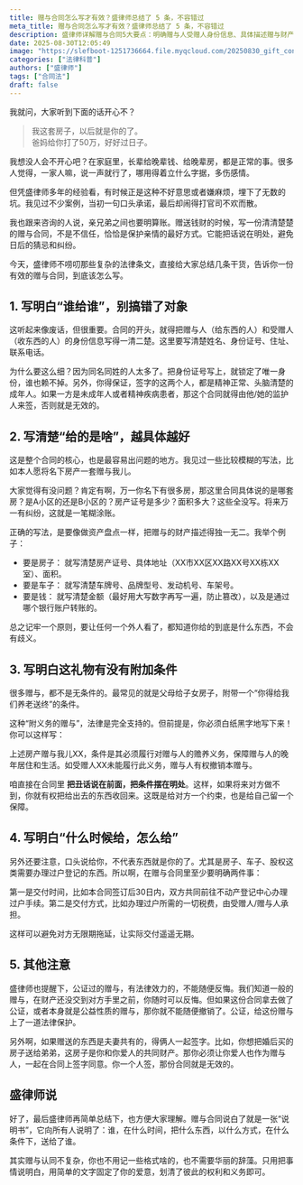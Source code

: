 ```yaml
---
title: 赠与合同怎么写才有效？盛律师总结了 5 条，不容错过
meta_title: 赠与合同怎么写才有效？盛律师总结了 5 条，不容错过
description: 盛律师详解赠与合同5大要点：明确赠与人受赠人身份信息、具体描述赠与财产、写明附加条件、约定交付时间和方式、注意公证和夫妻共有财产。文章揭示口头承诺的法律风险，教你如何写一份有效的赠与合同。特别强调房产、车辆、股权等需要过户登记的财产赠与要点，以及附义务赠与的撤销权。适合有赠与需求的家庭、创业者、法律从业者学习参考，避免亲情纠纷，保护合法权益。
date: 2025-08-30T12:05:49
image: "https://slefboot-1251736664.file.myqcloud.com/20250830_gift_contract.webp"
categories: ["法律科普"]
authors: ["盛律师"]
tags: ["合同法"]
draft: false
---
```


我就问，大家听到下面的话开心不？

> 我这套房子，以后就是你的了。  
> 爸妈给你打了50万，好好过日子。

我想没人会不开心吧？在家庭里，长辈给晚辈钱、给晚辈房，都是正常的事。很多人觉得，一家人嘛，说一声就行了，哪用得着立什么字据，多伤感情。

但凭盛律师多年的经验看，有时候正是这种不好意思或者嫌麻烦，埋下了无数的坑。我见过不少案例，当初一句口头承诺，最后却闹得打官司不欢而散。

我也跟来咨询的人说，亲兄弟之间也要明算账。赠送钱财的时候，写一份清清楚楚的赠与合同，不是不信任，恰恰是保护亲情的最好方式。它能把话说在明处，避免日后的猜忌和纠纷。

今天，盛律师不唠叨那些复杂的法律条文，直接给大家总结几条干货，告诉你一份有效的赠与合同，到底该怎么写。

## 1. 写明白“谁给谁”，别搞错了对象

这听起来像废话，但很重要。合同的开头，就得把赠与人（给东西的人）和受赠人（收东西的人）的身份信息写得一清二楚。这里要写清楚姓名、身份证号、住址、联系电话。

为什么要这么细？因为同名同姓的人太多了。把身份证号写上，就锁定了唯一身份，谁也赖不掉。另外，你得保证，签字的这两个人，都是精神正常、头脑清楚的成年人。如果一方是未成年人或者精神疾病患者，那这个合同就得由他/她的监护人来签，否则就是无效的。

## 2. 写清楚“给的是啥”，越具体越好

这是整个合同的核心，也是最容易出问题的地方。我见过一些比较模糊的写法，比如本人愿将名下房产一套赠与我儿。

大家觉得有没问题？肯定有啊，万一你名下有很多房，那这里合同具体说的是哪套房？是A小区的还是B小区的？房产证号是多少？面积多大？这些全没写。将来万一有纠纷，这就是一笔糊涂账。

正确的写法，是要像做资产盘点一样，把赠与的财产描述得独一无二。我举个例子：

- 要是房子： 就写清楚房产证号、具体地址（XX市XX区XX路XX号XX栋XX室）、面积。
- 要是车子： 就写清楚车牌号、品牌型号、发动机号、车架号。
- 要是钱： 就写清楚金额（最好用大写数字再写一遍，防止篡改），以及是通过哪个银行账户转账的。

总之记牢一个原则，要让任何一个外人看了，都知道你给的到底是什么东西，不会有歧义。

## 3. 写明白这礼物有没有附加条件

很多赠与，都不是无条件的。最常见的就是父母给子女房子，附带一个“你得给我们养老送终”的条件。

这种“附义务的赠与”，法律是完全支持的。但前提是，你必须白纸黑字地写下来！你可以这样写：

上述房产赠与我儿XX，条件是其必须履行对赠与人的赡养义务，保障赠与人的晚年居住和生活。如受赠人XX未能履行此义务，赠与人有权撤销本赠与。

咱直接在合同里 **把丑话说在前面，把条件摆在明处**。这样，如果将来对方做不到，你就有权把给出去的东西收回来。这既是给对方一个约束，也是给自己留一个保障。

## 4. 写明白“什么时候给，怎么给”

另外还要注意，口头说给你，不代表东西就是你的了。尤其是房子、车子、股权这类需要办理过户登记的东西。所以啊，在赠与合同里至少要明确两件事：

第一是交付时间，比如本合同签订后30日内，双方共同前往不动产登记中心办理过户手续。第二是交付方式，比如办理过户所需的一切税费，由受赠人/赠与人承担。

这样可以避免对方无限期拖延，让实际交付遥遥无期。

## 5. 其他注意

盛律师也提醒下，公证过的赠与，有法律效力的，不能随便反悔。我们知道一般的赠与，在财产还没交到对方手里之前，你随时可以反悔。但如果这份合同拿去做了公证，或者本身就是公益性质的赠与，那你就不能随便撤销了。公证，给这份赠与上了一道法律保护。

另外啊，如果赠送的东西是夫妻共有的，得俩人一起签字。比如，你想把婚后买的房子送给弟弟，这房子是你和你爱人的共同财产。那你必须让你爱人也作为赠与人，一起在合同上签字同意。你一个人签，那份合同就是无效的。

## 盛律师说

好了，最后盛律师再简单总结下，也方便大家理解。赠与合同说白了就是一张“说明书”，它向所有人说明了：谁，在什么时间，把什么东西，以什么方式，在什么条件下，送给了谁。

其实赠与认同不复杂，你也不用记一些格式啥的，也不需要华丽的辞藻。只用把事情说明白，用简单的文字固定了你的爱意，划清了彼此的权利和义务即可。